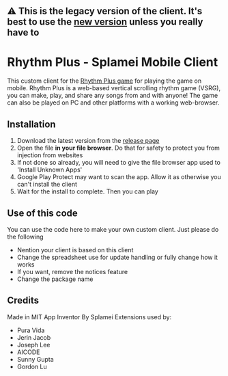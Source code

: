 ## ⚠️ This is the legacy version of the client. It's best to use the [new version](https://github.com/splamei/rplus-mobile-client) unless you really have to
# Rhythm Plus - Splamei Mobile Client
This custom client for the [Rhythm Plus game](https://rhythm-plus.com) for playing the game on mobile. Rhythm Plus is a web-based vertical scrolling rhythm game (VSRG), you can make, play, and share any songs from and with anyone! The game can also be played on PC and other platforms with a working web-browser.

## Installation

 1. Download the latest version from the [release page](https://github.com/splamei/rhythm-plus-splamei-mobile-client/releases)
 2. Open the file **in your file browser**. Do that for safety to protect you from injection from websites
 3. If not done so already, you will need to give the file browser app used to 'Install Unknown Apps'
 4. Google Play Protect may want to scan the app. Allow it as otherwise you can't install the client
 5. Wait for the install to complete. Then you can play

## Use of this code

You can use the code here to make your own custom client. Just please do the following

 - Nention your client is based on this client
 - Change the spreadsheet use for update handling or fully change how it works
 - If you want, remove the notices feature
 - Change the package name

## Credits
Made in MIT App Inventor
By Splamei
Extensions used by:

 - Pura Vida
 - Jerin Jacob
 - Joseph Lee
 - AICODE
 - Sunny Gupta
 - Gordon Lu
